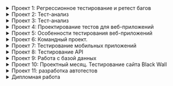 <details><summary>Проект 1: Регрессионное тестирование и ретест багов</summary>

   
   https://docs.google.com/document/d/1BeaF1Y2BSoRXTExzpvgdi96TUAe7h_7etRaNmvgHNIw/edit

</details>

<details><summary>Проект 2: Тест-анализ</summary>

   
   https://docs.google.com/document/d/1lQHWFPErQtc8YBFClqiHGwGUbFgoo8mAsPBLzK-t5I8/edit

</details>

<details><summary>Проект 3: Тест-анализ</summary>

   
   https://docs.google.com/document/d/1lQHWFPErQtc8YBFClqiHGwGUbFgoo8mAsPBLzK-t5I8/edit

</details>

<details><summary>Проект 4: Проектирование тестов для веб-приложений</summary>

   
   https://docs.google.com/document/d/1LALj8ob6RLjFfpmuQ_0UYDanAwjpJX2_iDxqnucdei8/edit

</details>

<details><summary>Проект 5: Особенности тестирования веб-приложений</summary>

   
   https://docs.google.com/document/d/1aT79FWbF48r8WSYZYaDzATgpi9ZciFbxUgwN-hbg9Z0/edit

</details>

<details><summary>Проект 6: Командный проект. </summary>
https://docs.google.com/document/d/14GxoUF-jP3y0RRQw7nVyr9xtFDkTuCnh5k59Dm6PVP0/edit
https://docs.google.com/document/d/14GxoUF-jP3y0RRQw7nVyr9xtFDkTuCnh5k59Dm6PVP0/edit
https://docs.google.com/spreadsheets/d/1O7yeuRZoHLcwjHByr-G3b_npqDcye3wVQ8Vl4pTy-EU/edit#gid=899462569
   
   

</details>

<details><summary>Проект 7: Тестирование мобильных приложений</summary>

   
   https://docs.google.com/document/d/1Wk2nfim2tHfz6wvSCgGc1X16GxoBzV93f98SK-MX-Ro/edit

</details>

<details><summary>Проект 8: Тестирование API</summary>

   https://docs.google.com/document/d/1PgY06IMhbMi6sqo8qbHoTkaIe-MAVPuJwP3zBMwhZhw/edit

</details>
<details><summary>Проект 9: Работа с базой данных</summary>

   
   <details><summary>Проект 3: Тест-анализ</summary>

   
   https://docs.google.com/document/d/1lQHWFPErQtc8YBFClqiHGwGUbFgoo8mAsPBLzK-t5I8/edit

</details>

</details>

<details><summary>Проект 10: Проектный месяц. Тестирование сайта Black Wall</summary>

   
   https://docs.google.com/document/d/1FrTDAQwRo7qThmmwxU4a73t44VBcc97EacpPp6vPwfQ/edit#heading=h.fiub492n91bd

</details>

<details><summary>Проект 11: разработка автотестов</summary>

 https://drive.google.com/file/d/1gttJx8doF6b-BgK2KlOB90rkecBuV60F/view?usp=sharing  
   

</details>

<details><summary>Дипломная работа</summary>

   
   https://docs.google.com/document/d/1GQqcKzjc8tXf4gA51lhGgD3Rb8cV5Kv5aaI9mzjBXSA/edit#heading=h.wwm9j5cy4d0u
   https://github.com/Sasaraf1992/Yandex_Samokat_Diplom

</details>
